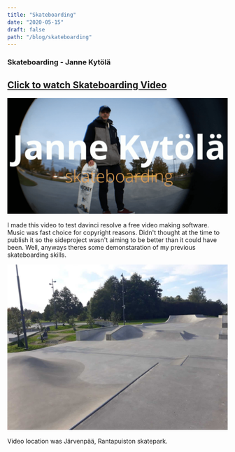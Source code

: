 ```yaml
---
title: "Skateboarding"
date: "2020-05-15"
draft: false
path: "/blog/skateboarding"
---
```


### Skateboarding - Janne Kytölä

## [Click to watch Skateboarding Video](https://youtu.be/KXHVpNaURHg "Skateboarding Video link")



![](https://raw.githubusercontent.com/Jkytol/JKgatsby/master/src/images/skedekuva.PNG)

I made this video to test davinci resolve a free video making software.
Music was fast choice for copyright reasons. 
Didn't thought at the time to publish it so the sideproject wasn't aiming to be better than it could have been. Well, anyways theres some demonstaration of my previous skateboarding skills.

![skedepark](https://raw.githubusercontent.com/Jkytol/JKgatsby/master/src/images/skedepark.jpg)

Video location was Järvenpää, Rantapuiston skatepark.
